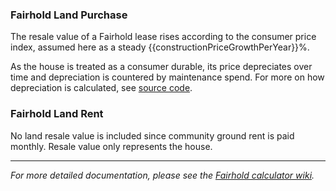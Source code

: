 ### Fairhold Land Purchase
The resale value of a Fairhold lease rises according to the consumer price index, assumed here as a steady {{constructionPriceGrowthPerYear}}%.

As the house is treated as a consumer durable, its price depreciates over time and depreciation is countered by maintenance spend. For more on how depreciation is calculated, see [source code](https://github.com/theopensystemslab/fairhold-dashboard).

### Fairhold Land Rent
No land resale value is included since community ground rent is paid monthly. Resale value only represents the house. 

___

_For more detailed documentation, please see the [Fairhold calculator wiki](https://github.com/theopensystemslab/fairhold-dashboard/wiki)._